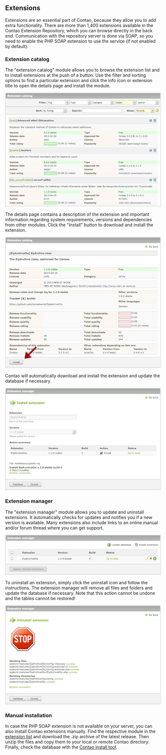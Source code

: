 ## Extensions

Extensions are an essential part of Contao, because they allow you to add extra
functionality. There are more than 1,400 extensions available in the Contao
Extension Repository, which you can browse directly in the back end.
Communication with the repository server is done via SOAP, so you need to enable
the PHP SOAP extension to use the service (if not enabled by default).


### Extension catalog

The "extension catalog" module allows you to browse the extension list and to
install extensions at the push of a button. Use the filter and sorting options
to find a particular extension and click the info icon or extension title to
open the details page and install the module.

![](images/extension-list.jpg?raw=true)

The details page contains a description of the extension and important
information regarding system requirements, versions and dependencies from other
modules. Click the "Install" button to download and install the extension.

![](images/extension-details.jpg?raw=true)

Contao will automatically download and install the extension and update the
database if necessary.

![](images/extension-install.jpg?raw=true)


### Extension manager

The "extension manager" module allows you to update and uninstall extensions. It
automatically checks for updates and notifies you if a new version is available.
Many extensions also include links to an online manual and/or forum thread where
you can get support.

![](images/extension-manager.jpg?raw=true)

To uninstall an extension, simply click the uninstall icon and follow the
instructions. The extension manager will remove all files and folders and update
the database if necessary. Note that this action cannot be undone and the tables
cannot be restored!

![](images/extension-uninstall.jpg?raw=true)


### Manual installation

In case the PHP SOAP extension is not available on your server, you can also
install Contao extensions manually. Find the respective module in the [extension
list][1] and download the .zip archive of the latest release. Then unzip the
files and copy them to your local or remote Contao directory. Finally, check the
database with the [Contao install tool][2].


[1]: https://contao.org/en/extension-list.html
[2]: ../01-installation/installing-contao.md#the-contao-install-tool